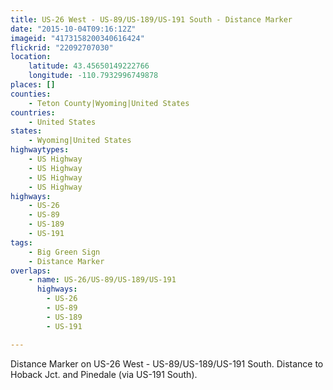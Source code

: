 ```yaml
---
title: US-26 West - US-89/US-189/US-191 South - Distance Marker
date: "2015-10-04T09:16:12Z"
imageid: "4173158200340616424"
flickrid: "22092707030"
location:
    latitude: 43.45650149222766
    longitude: -110.7932996749878
places: []
counties:
    - Teton County|Wyoming|United States
countries:
    - United States
states:
    - Wyoming|United States
highwaytypes:
    - US Highway
    - US Highway
    - US Highway
    - US Highway
highways:
    - US-26
    - US-89
    - US-189
    - US-191
tags:
    - Big Green Sign
    - Distance Marker
overlaps:
    - name: US-26/US-89/US-189/US-191
      highways:
        - US-26
        - US-89
        - US-189
        - US-191

---
```

Distance Marker on US-26 West - US-89/US-189/US-191 South.  Distance to Hoback Jct. and Pinedale (via US-191 South).